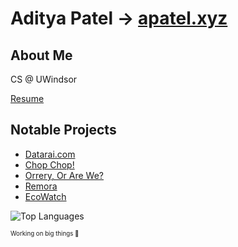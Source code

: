 # Aditya Patel -> [apatel.xyz](https://apatel.xyz)

## About Me
CS @ UWindsor

[Resume](https://apatel.xyz/Aditya_Patel_resume.pdf)

## Notable Projects
- [Datarai.com](https://github.com/Champion2005/Datarai)
- [Chop Chop!](https://github.com/Kataray/Winhacks2025)
- [Orrery, Or Are We?](https://github.com/jwlebert/spaceapps-2024)
- [Remora](https://github.com/Champion2005/Remora)
- [EcoWatch](https://github.com/jwlebert/EcoWatch)

![Top Languages](https://github-readme-stats.vercel.app/api/top-langs/?username=Champion2005&theme=dark&show_icons=true&hide_border=true&layout=compact&langs_count=10)


<sub><sup>Working on big things 👀</sup></sub>
